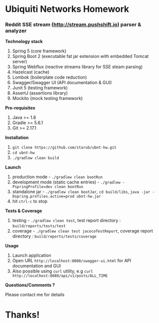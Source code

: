 # Ubiquiti Networks Homework

### Reddit SSE stream (http://stream.pushshift.io) parser & analyzer

**Technology stack**

1. Spring 5 (core framework)
2. Spring Boot 2 (executable fat jar extension with embedded Tomcat server)
3. Spring Webflux (reactive streams library for SSE steam parsing)
4. Hazelcast (cache)
5. Lombok (boilerplate code reduction)
6. Swagger/Swagger UI (API documentation & GUI)
7. Junit 5 (testing framework)
8. AssertJ (assertions library)
9. Mockito (mock testing framework)

**Pre-requisites**

1. Java >= 1.8 
2. Gradle >= 5.6.1
3. Git >= 2.17.1

**Installation**

1. `git clone https://github.com/starub/ubnt-hw.git`
2. `cd ubnt-hw`
3. `./gradlew clean build`

**Launch**

1. production mode - `./gradlew clean bootRun`
2. development mode (static cache entries) - `./gradlew -PspringProfile=dev clean bootRun`
3. standalone jar - `./gradlew clean bootJar`, `cd build/libs`, `java -jar -Dspring.profiles.active=prod ubnt-hw.jar` 
4. hit `ctrl-c` to stop

**Tests & Coverage**

1. testing - `./gradlew clean test`, test report directory : `build/reports/tests/test`
2. coverage - `./gradlew clean test jacocoTestReport`, coverage report directory : `build/reports/tests/coverage`

**Usage**

1. Launch application
2. Open URL `http://localhost:8080/swagger-ui.html` for API documentation and GUI
3. Also possible using `curl` utility, e.g `curl http://localhost:8080/api/v1/posts/ALL_TIME`

**Questions/Comments ?**

Please contact me for details

# Thanks!

